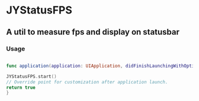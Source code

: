 
JYStatusFPS
=================

A util to measure fps and display on statusbar
----------------------

### Usage
```swift

func application(application: UIApplication, didFinishLaunchingWithOptions launchOptions: [NSObject: AnyObject]?) -> Bool {

JYStatusFPS.start()
// Override point for customization after application launch.
return true
}

```